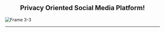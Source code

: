 <h2 align="center">Privacy Oriented Social Media Platform!</h2>


![Frame 3-3](https://github.com/Gluo-Platform/.github/assets/73933669/ae793792-a355-47d7-a967-4f438153f157)


---------------------



<!--

**Here are some ideas to get you started:**

🙋‍♀️ A short introduction - what is your organization all about?
🌈 Contribution guidelines - how can the community get involved?
👩‍💻 Useful resources - where can the community find your docs? Is there anything else the community should know?
🍿 Fun facts - what does your team eat for breakfast?
🧙 Remember, you can do mighty things with the power of [Markdown](https://docs.github.com/github/writing-on-github/getting-started-with-writing-and-formatting-on-github/basic-writing-and-formatting-syntax)
-->
